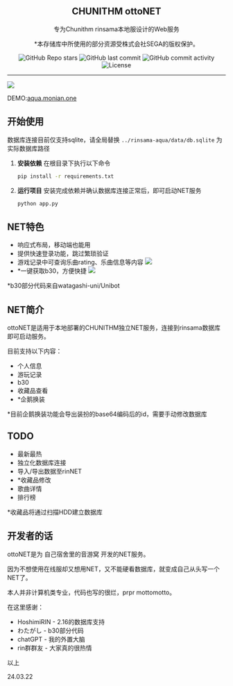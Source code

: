 <p align="center">
 <h2 align="center">CHUNITHM ottoNET</h2>
 <p align="center">专为Chunithm rinsama本地服设计的Web服务</p>
 <p align="center">*本存储库中所使用的部分资源受株式会社SEGA的版权保护。</p>
 <p align="center">
    <img alt="GitHub Repo stars" src="https://img.shields.io/github/stars/MonianHello/ottoNET">
    <img alt="GitHub last commit" src="https://img.shields.io/github/last-commit/MonianHello/ottoNET">
    <img alt="GitHub commit activity" src="https://img.shields.io/github/commit-activity/t/MonianHello/ottoNET">
	<img alt="License" src="https://img.shields.io/badge/license-AGPL--3.0-blue">
 </p>
</p>

---

![](http://monianhello.top/wp-content/uploads/2024/03/Snipaste_2024-03-24_17-00-45.png)

DEMO:[aqua.monian.one](http://aqua.monian.one)

## 开始使用

数据库连接目前仅支持sqlite，请全局替换 `../rinsama-aqua/data/db.sqlite` 为实际数据库路径

1. **安装依赖** 在根目录下执行以下命令

   ```bash
   pip install -r requirements.txt
   ```
2. **运行项目** 安装完成依赖并确认数据库连接正常后，即可启动NET服务

   ```bash
   python app.py
   ```

## NET特色

- 响应式布局，移动端也能用
- 提供快速登录功能，跳过繁琐验证
- 游戏记录中可查询乐曲rating、乐曲信息等内容
  ![](http://monianhello.top/wp-content/uploads/2024/03/Snipaste_2024-03-24_17-04-06.png)
- *一键获取b30，方便快捷
  ![](http://monianhello.top/wp-content/uploads/2024/03/d4735e3a265e16eee03f59718b9b5d03019c07d8b6c51f90da3a666eec13ab35b30.jpg)

*b30部分代码来自watagashi-uni/Unibot

## NET简介

ottoNET是适用于本地部署的CHUNITHM独立NET服务，连接到rinsama数据库即可启动服务。

目前支持以下内容：

- 个人信息
- 游玩记录
- b30
- 收藏品查看
- *企鹅换装

*目前企鹅换装功能会导出装扮的base64编码后的id，需要手动修改数据库

## TODO

- 最新最热
- 独立化数据库连接
- 导入/导出数据至rinNET
- *收藏品修改
- 歌曲详情
- 排行榜

*收藏品将通过扫描HDD建立数据库

## 开发者的话

ottoNET是为 自己宿舍里的音游窝 开发的NET服务。

因为不想使用在线服却又想用NET，又不能硬看数据库，就变成自己从头写一个NET了。

本人并非计算机类专业，代码也写的很烂，prpr mottomotto。

在这里感谢：

- HoshimiRIN - 2.16的数据库支持
- わたがし - b30部分代码
- chatGPT - 我的外置大脑
- rin群群友 - 大家真的很热情

以上

24.03.22
